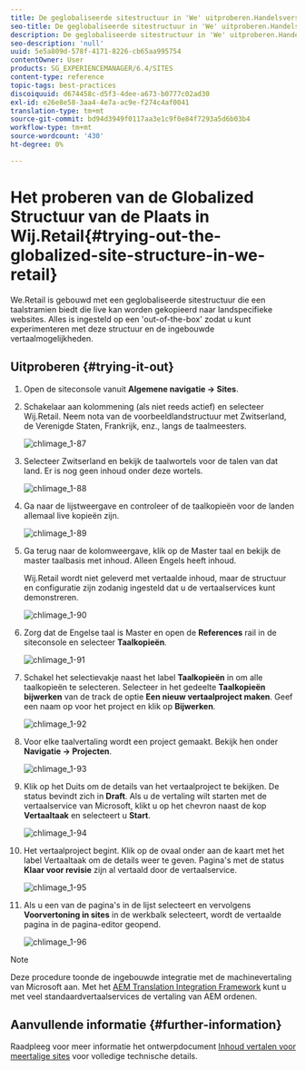 ```yaml
---
title: De geglobaliseerde sitestructuur in 'We' uitproberen.Handelsversie
seo-title: De geglobaliseerde sitestructuur in 'We' uitproberen.Handelsversie
description: De geglobaliseerde sitestructuur in 'We' uitproberen.Handelsversie
seo-description: 'null'
uuid: 5e5a809d-578f-4171-8226-cb65aa995754
contentOwner: User
products: SG_EXPERIENCEMANAGER/6.4/SITES
content-type: reference
topic-tags: best-practices
discoiquuid: d674458c-d5f3-4dee-a673-b0777c02ad30
exl-id: e26e8e58-3aa4-4e7a-ac9e-f274c4af0041
translation-type: tm+mt
source-git-commit: bd94d3949f0117aa3e1c9f0e84f7293a5d6b03b4
workflow-type: tm+mt
source-wordcount: '430'
ht-degree: 0%

---
```


# Het proberen van de Globalized Structuur van de Plaats in Wij.Retail{#trying-out-the-globalized-site-structure-in-we-retail}

We.Retail is gebouwd met een geglobaliseerde sitestructuur die een taalstramien biedt die live kan worden gekopieerd naar landspecifieke websites. Alles is ingesteld op een &#39;out-of-the-box&#39; zodat u kunt experimenteren met deze structuur en de ingebouwde vertaalmogelijkheden.

## Uitproberen {#trying-it-out}

1. Open de siteconsole vanuit **Algemene navigatie -> Sites**.
1. Schakelaar aan kolommening (als niet reeds actief) en selecteer Wij.Retail. Neem nota van de voorbeeldlandstructuur met Zwitserland, de Verenigde Staten, Frankrijk, enz., langs de taalmeesters.

   ![chlimage_1-87](assets/chlimage_1-87.png)

1. Selecteer Zwitserland en bekijk de taalwortels voor de talen van dat land. Er is nog geen inhoud onder deze wortels.

   ![chlimage_1-88](assets/chlimage_1-88.png)

1. Ga naar de lijstweergave en controleer of de taalkopieën voor de landen allemaal live kopieën zijn.

   ![chlimage_1-89](assets/chlimage_1-89.png)

1. Ga terug naar de kolomweergave, klik op de Master taal en bekijk de master taalbasis met inhoud. Alleen Engels heeft inhoud.

   Wij.Retail wordt niet geleverd met vertaalde inhoud, maar de structuur en configuratie zijn zodanig ingesteld dat u de vertaalservices kunt demonstreren.

   ![chlimage_1-90](assets/chlimage_1-90.png)

1. Zorg dat de Engelse taal is Master en open de **References** rail in de siteconsole en selecteer **Taalkopieën**.

   ![chlimage_1-91](assets/chlimage_1-91.png)

1. Schakel het selectievakje naast het label **Taalkopieën** in om alle taalkopieën te selecteren. Selecteer in het gedeelte **Taalkopieën bijwerken** van de track de optie **Een nieuw vertaalproject maken**. Geef een naam op voor het project en klik op **Bijwerken**.

   ![chlimage_1-92](assets/chlimage_1-92.png)

1. Voor elke taalvertaling wordt een project gemaakt. Bekijk hen onder **Navigatie -> Projecten**.

   ![chlimage_1-93](assets/chlimage_1-93.png)

1. Klik op het Duits om de details van het vertaalproject te bekijken. De status bevindt zich in **Draft**. Als u de vertaling wilt starten met de vertaalservice van Microsoft, klikt u op het chevron naast de kop **Vertaaltaak** en selecteert u **Start**.

   ![chlimage_1-94](assets/chlimage_1-94.png)

1. Het vertaalproject begint. Klik op de ovaal onder aan de kaart met het label Vertaaltaak om de details weer te geven. Pagina&#39;s met de status **Klaar voor revisie** zijn al vertaald door de vertaalservice.

   ![chlimage_1-95](assets/chlimage_1-95.png)

1. Als u een van de pagina&#39;s in de lijst selecteert en vervolgens **Voorvertoning in sites** in de werkbalk selecteert, wordt de vertaalde pagina in de pagina-editor geopend.

   ![chlimage_1-96](assets/chlimage_1-96.png)

>[!NOTE]
>
>Deze procedure toonde de ingebouwde integratie met de machinevertaling van Microsoft aan. Met het [AEM Translation Integration Framework](/help/sites-administering/translation.md) kunt u met veel standaardvertaalservices de vertaling van AEM ordenen.

## Aanvullende informatie {#further-information}

Raadpleeg voor meer informatie het ontwerpdocument [Inhoud vertalen voor meertalige sites](/help/sites-administering/translation.md) voor volledige technische details.
